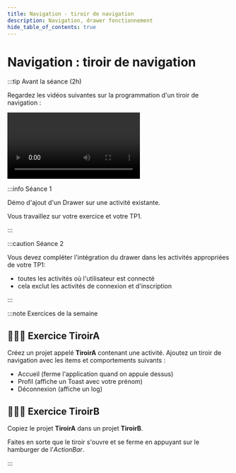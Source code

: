 ```yaml
---
title: Navigation - tiroir de navigation
description: Navigation, drawer fonctionnement
hide_table_of_contents: true
---
```


# Navigation : tiroir de navigation

<Row>

<Column>

:::tip Avant la séance (2h)

Regardez les vidéos suivantes sur la programmation d'un tiroir de navigation :

<Video url="https://www.youtube.com/watch?v=T2upKap9Jic" />

<Video url="https://www.youtube.com/watch?v=W3EjsclJ6nQ" />

:::

</Column>

<Column>

:::info Séance 1

Démo d'ajout d'un Drawer sur une activité existante.

Vous travaillez sur votre exercice et votre TP1.

:::

:::caution Séance 2

Vous devez compléter l'intégration du drawer dans les activités appropriées de votre TP1:
- toutes les activités où l'utilisateur est connecté
- cela exclut les activités de connexion et d'inscription

:::

</Column>

</Row>

:::note Exercices de la semaine

## 👨‍🎓🤖 Exercice TiroirA

Créez un projet appelé **TiroirA** contenant une activité. Ajoutez un tiroir de navigation avec les items et comportements suivants :

- Accueil (ferme l'application quand on appuie dessus)
- Profil (affiche un Toast avec votre prénom)
- Déconnexion (affiche un log)

## 👨‍🎓🤖 Exercice TiroirB

Copiez le projet **TiroirA** dans un projet **TiroirB**.

Faites en sorte que le tiroir s'ouvre et se ferme en appuyant sur le hamburger de l'*ActionBar*.

:::
